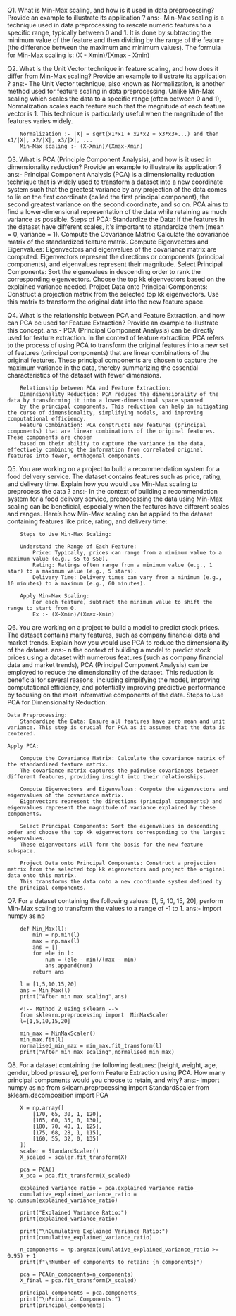 <!-- Feature Engineering Assignment 2 -->

Q1.     What is Min-Max scaling, and how is it used in data preprocessing? Provide an example to illustrate its
        application ?
ans:-   Min-Max scaling is a technique used in data preprocessing to rescale numeric features to a specific range, typically
        between 0 and 1. It is done by subtracting the minimum value of the feature and then dividing by the range of the feature
        (the difference between the maximum and minimum values). 
        The formula for Min-Max scaling is:  (X - Xmin)/(Xmax - Xmin)

Q2.     What is the Unit Vector technique in feature scaling, and how does it differ from Min-Max scaling?
        Provide an example to illustrate its application ? 
ans:-   The Unit Vector technique, also known as Normalization, is another method used for feature scaling
        in data preprocessing. Unlike Min-Max scaling which scales the data to a specific range (often between 0 and 1),
        Normalization scales each feature such that the magnitude of each feature vector is 1. 
        This technique is particularly useful when the magnitude of the features varies widely.

        Normalization :- |X| = sqrt(x1*x1 + x2*x2 + x3*x3+...) and then x1/|X|, x2/|X|, x3/|X|, ...
        Min-Max scaling :- (X-Xmin)/(Xmax-Xmin)

Q3.     What is PCA (Principle Component Analysis), and how is it used in dimensionality reduction? Provide an
        example to illustrate its application ?
ans:-   Principal Component Analysis (PCA) is a dimensionality reduction technique that is widely used to transform
        a dataset into a new coordinate system such that the greatest variance by any projection of the data comes to
        lie on the first coordinate (called the first principal component), the second greatest variance on the second
        coordinate, and so on. PCA aims to find a lower-dimensional representation of the data while retaining as much variance as possible.
        Steps of PCA:
        Standardize the Data: If the features in the dataset have different scales, it's important to standardize them (mean = 0, variance = 1).
        Compute the Covariance Matrix: Calculate the covariance matrix of the standardized feature matrix.
        Compute Eigenvectors and Eigenvalues: Eigenvectors and eigenvalues of the covariance matrix are computed. Eigenvectors represent the
          directions or components (principal components), and eigenvalues represent their magnitude.
        Select Principal Components: Sort the eigenvalues in descending order to rank the corresponding eigenvectors.
         Choose the top kk eigenvectors based on the explained variance needed.
        Project Data onto Principal Components: Construct a projection matrix from the selected top kk eigenvectors.
         Use this matrix to transform the original data into the new feature space.

Q4.     What is the relationship between PCA and Feature Extraction, and how can PCA be used for Feature
        Extraction? Provide an example to illustrate this concept.
ans:-   PCA (Principal Component Analysis) can be directly used for feature extraction. In the context of feature extraction,
        PCA refers to the process of using PCA to transform the original features into a new set of features (principal components)
        that are linear combinations of the original features. These principal components are chosen to capture the maximum variance
        in the data, thereby summarizing the essential characteristics of the dataset with fewer dimensions.

        Relationship between PCA and Feature Extraction:
        Dimensionality Reduction: PCA reduces the dimensionality of the data by transforming it into a lower-dimensional space spanned
        by the principal components. This reduction can help in mitigating the curse of dimensionality, simplifying models, and improving computational efficiency.
        Feature Combination: PCA constructs new features (principal components) that are linear combinations of the original features. These components are chosen
        based on their ability to capture the variance in the data, effectively combining the information from correlated original features into fewer, orthogonal components.

Q5.     You are working on a project to build a recommendation system for a food delivery service. The dataset
        contains features such as price, rating, and delivery time. Explain how you would use Min-Max scaling to
        preprocess the data ?
ans:-   In the context of building a recommendation system for a food delivery service, preprocessing the data using
        Min-Max scaling can be beneficial, especially when the features have different scales and ranges. Here’s how
        Min-Max scaling can be applied to the dataset containing features like price, rating, and delivery time:

        Steps to Use Min-Max Scaling:

        Understand the Range of Each Feature:
            Price: Typically, prices can range from a minimum value to a maximum value (e.g., $5 to $50).
            Rating: Ratings often range from a minimum value (e.g., 1 star) to a maximum value (e.g., 5 stars).
            Delivery Time: Delivery times can vary from a minimum (e.g., 10 minutes) to a maximum (e.g., 60 minutes).

        Apply Min-Max Scaling:
            For each feature, subtract the minimum value to shift the range to start from 0.
            Ex :- (X-Xmin)/(Xmax-Xmin)

Q6.     You are working on a project to build a model to predict stock prices. The dataset contains many
        features, such as company financial data and market trends. Explain how you would use PCA to reduce the
        dimensionality of the dataset.
ans:-   n the context of building a model to predict stock prices using a dataset with numerous features (such as company financial data and market trends),
        PCA (Principal Component Analysis) can be employed to reduce the dimensionality of the dataset. This reduction is beneficial for several reasons,
        including simplifying the model, improving computational efficiency, and potentially improving predictive performance by focusing on the most
        informative components of the data.
       Steps to Use PCA for Dimensionality Reduction:

    Data Preprocessing:
        Standardize the Data: Ensure all features have zero mean and unit variance. This step is crucial for PCA as it assumes that the data is centered.

    Apply PCA:

        Compute the Covariance Matrix: Calculate the covariance matrix of the standardized feature matrix. 
        The covariance matrix captures the pairwise covariances between different features, providing insight into their relationships.

        Compute Eigenvectors and Eigenvalues: Compute the eigenvectors and eigenvalues of the covariance matrix.
        Eigenvectors represent the directions (principal components) and eigenvalues represent the magnitude of variance explained by these components.

        Select Principal Components: Sort the eigenvalues in descending order and choose the top kk eigenvectors corresponding to the largest eigenvalues.
        These eigenvectors will form the basis for the new feature subspace.

        Project Data onto Principal Components: Construct a projection matrix from the selected top kk eigenvectors and project the original data onto this matrix.
        This transforms the data onto a new coordinate system defined by the principal components.

Q7.     For a dataset containing the following values: [1, 5, 10, 15, 20], perform Min-Max scaling to transform the
        values to a range of -1 to 1.
ans:-   import numpy as np
        
        def Min_Max(l):
            min = np.min(l)
            max = np.max(l)
            ans = []
            for ele in l:
                num = (ele - min)/(max - min)
                ans.append(num)
            return ans
        
        l = [1,5,10,15,20]
        ans = Min_Max(l)
        print("After min max scaling",ans)

        <!-- Method 2 using sklearn -->
        from sklearn.preprocessing import  MinMaxScaler
        l=[1,5,10,15,20]

        min_max = MinMaxScaler()
        min_max.fit(l)
        normalised_min_max = min_max.fit_transform(l)
        print("After min max scaling",normalised_min_max)

Q8.     For a dataset containing the following features: [height, weight, age, gender, blood pressure], perform
        Feature Extraction using PCA. How many principal components would you choose to retain, and why?
ans:-   import numpy as np
        from sklearn.preprocessing import StandardScaler
        from sklearn.decomposition import PCA

        X = np.array([
            [170, 65, 30, 1, 120],
            [165, 60, 35, 0, 130],
            [180, 70, 40, 1, 125],
            [175, 68, 28, 1, 115],
            [160, 55, 32, 0, 135]
        ])
        scaler = StandardScaler()
        X_scaled = scaler.fit_transform(X)

        pca = PCA()
        X_pca = pca.fit_transform(X_scaled)

        explained_variance_ratio = pca.explained_variance_ratio_
        cumulative_explained_variance_ratio = np.cumsum(explained_variance_ratio)

        print("Explained Variance Ratio:")
        print(explained_variance_ratio)

        print("\nCumulative Explained Variance Ratio:")
        print(cumulative_explained_variance_ratio)

        n_components = np.argmax(cumulative_explained_variance_ratio >= 0.95) + 1
        print(f"\nNumber of components to retain: {n_components}")

        pca = PCA(n_components=n_components)
        X_final = pca.fit_transform(X_scaled)

        principal_components = pca.components_
        print("\nPrincipal Components:")
        print(principal_components)
